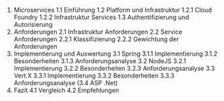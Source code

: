 1. Microservices
1.1 Einführung
1.2 Platform und Infrastruktur
1.2.1 Cloud Foundry
1.2.2 Infrastruktur Services
1.3 Authentifizierung und Autorisierung
2. Anforderungen
2.1 Infrastruktur Anforderungen
2.2 Service Anforderungen
2.2.1 Klassifizierung
2.2.2 Gewichtung der Anforderungen
3. Implementierung und Auswertung
3.1 Spring
3.1.1 Implementierung
3.1.2 Besonderheiten
3.1.3 Anforderungsanalyse
3.2 NodeJS
3.2.1 Implementierung
3.2.2 Besonderheiten
3.2.3 Anforderungsanalyse
3.3 Vert.X
3.3.1 Implementierung
3.3.2 Besonderheiten
3.3.3 Anforderungsanalyse
(3.4 ASP .Net)
4. Fazit
4.1 Vergleich
4.2 Empfehlungen
